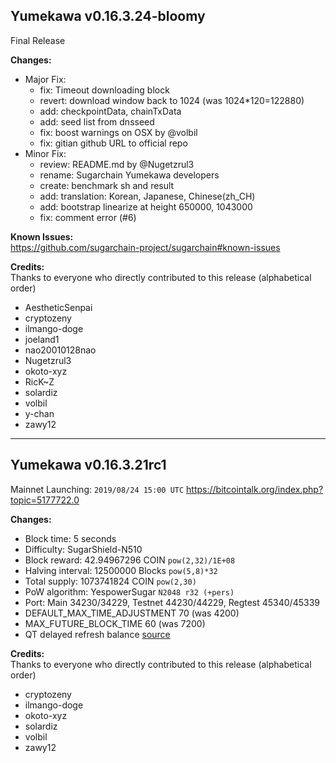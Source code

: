 Yumekawa v0.16.3.24-bloomy
--------------------------
Final Release

**Changes:**
- Major Fix:
  * fix: Timeout downloading block
  * revert: download window back to 1024 (was 1024*120=122880)
  * add: checkpointData, chainTxData
  * add: seed list from dnsseed
  * fix: boost warnings on OSX by @volbil
  * fix: gitian github URL to official repo
- Minor Fix:
  * review: README.md by @Nugetzrul3
  * rename: Sugarchain Yumekawa developers
  * create: benchmark sh and result
  * add: translation: Korean, Japanese, Chinese(zh_CH)
  * add: bootstrap linearize at height 650000, 1043000
  * fix: comment error (#6)

**Known Issues:**  
https://github.com/sugarchain-project/sugarchain#known-issues

**Credits:**  
Thanks to everyone who directly contributed to this release (alphabetical order)

- AestheticSenpai
- cryptozeny
- ilmango-doge
- joeland1
- nao20010128nao
- Nugetzrul3
- okoto-xyz
- RicK~Z
- solardiz
- volbil
- y-chan
- zawy12


----------------------


Yumekawa v0.16.3.21rc1
----------------------
Mainnet Launching: `2019/08/24 15:00 UTC`
https://bitcointalk.org/index.php?topic=5177722.0

**Changes:**
- Block time: 5 seconds
- Difficulty: SugarShield-N510
- Block reward: 42.94967296 COIN `pow(2,32)/1E+08`
- Halving interval: 12500000 Blocks `pow(5,8)*32`
- Total supply: 1073741824 COIN `pow(2,30)`
- PoW algorithm: YespowerSugar `N2048 r32 (+pers)`
- Port: Main 34230/34229, Testnet 44230/44229, Regtest 45340/45339
- DEFAULT_MAX_TIME_ADJUSTMENT 70 (was 4200)
- MAX_FUTURE_BLOCK_TIME 60 (was 7200)
- QT delayed refresh balance [source](https://github.com/sugarchain-project/sugarchain/commit/72436c90b29844cf507895df053103f9b6840776#diff-2e3836af182cfb375329c3463ffd91f8)

**Credits:**  
Thanks to everyone who directly contributed to this release (alphabetical order)
- cryptozeny
- ilmango-doge
- okoto-xyz
- solardiz
- volbil
- zawy12
